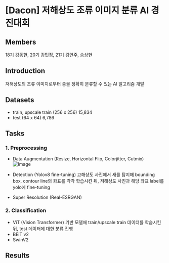 # [Dacon] 저해상도 조류 이미지 분류 AI 경진대회

## Members
18기 강동헌, 20기 강민정, 21기 김연주, 송상현

## Introduction
저해상도의 조류 이미지로부터 종을 정확히 분류할 수 있는 AI 알고리즘 개발  

## Datasets
- train, upscale train (256 x 256) 15,834
- test (64 x 64) 6,786

## Tasks
### 1. Preprocessing
   - Data Augmentation (Resize, Horizontal Flip, Colorjitter, Cutmix)  
     ![Image](https://github.com/user-attachments/assets/d5edc9b0-8c19-448e-ab0a-4581737efd48)
     
   - Detection (Yolov8 fine-tuning)
     고해상도 사진에서 새를 탐지해 bounding box, contour line의 좌표를 각각 학습시킨 뒤, 저해상도 사진과 해당 좌표 label를 yolo에 fine-tuning
     
   - Super Resolution (Real-ESRGAN)
  
### 2. Classification
   - ViT (Vision Transformer) 기반 모델에 train/upscale train 데이터를 학습시킨 뒤, test 데이터에 대한 분류 진행
   - BEiT v2
   - SwinV2

## Results


